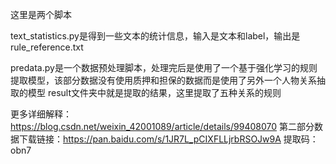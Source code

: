 这里是两个脚本

text_statistics.py是得到一些文本的统计信息，输入是文本和label，输出是rule_reference.txt

predata.py是一个数据预处理脚本，处理完后是使用了一个基于强化学习的规则提取模型，该部分数据没有使用质押和担保的数据而是使用了另外一个人物关系抽取的模型
result文件夹中就是提取的结果，这里提取了五种关系的规则

更多详细解释：https://blog.csdn.net/weixin_42001089/article/details/99408070
第二部分数据下载链接：https://pan.baidu.com/s/1JR7L_pCIXFLLjrbRSOJw9A 提取码：obn7

